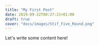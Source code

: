 ```yaml
---
title: "My First Post"
date: 2019-09-22T00:27:21+01:00
draft: true
cover: "docs/images/Stif_Five_Round.png"
---
```


Let's write some content here!
